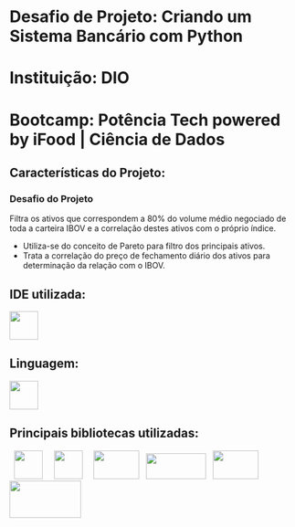 # Desafio de Projeto: Criando um Sistema Bancário com Python

# Instituição: DIO

# Bootcamp: Potência Tech powered by iFood | Ciência de Dados

## Características do Projeto:

### Desafio do Projeto
Filtra os ativos que correspondem a 80% do volume médio negociado de toda a carteira IBOV e a correlação destes ativos com o próprio índice.
- Utiliza-se do conceito de Pareto para filtro dos principais ativos.
- Trata a correlação do preço de fechamento diário dos ativos para determinação da relação com o IBOV. 

## IDE utilizada:
<img width="50" height="50" src="https://cdn.jsdelivr.net/gh/devicons/devicon/icons/jupyter/jupyter-original-wordmark.svg" />

## Linguagem:
<img width="50" height="50" src="https://cdn.jsdelivr.net/gh/devicons/devicon/icons/python/python-original-wordmark.svg" />

## Principais bibliotecas utilizadas:
&nbsp;&nbsp;<img width="50" height="50" src="https://cdn.jsdelivr.net/gh/devicons/devicon/icons/pandas/pandas-original-wordmark.svg" />&nbsp;&nbsp;
&nbsp;&nbsp;<img width="50" height="50" src="https://cdn.jsdelivr.net/gh/devicons/devicon/icons/numpy/numpy-original-wordmark.svg" />&nbsp;&nbsp;
&nbsp;&nbsp;<img width="80" height="50" src="https://seaborn.pydata.org/_static/logo-wide-lightbg.svg" />&nbsp;&nbsp;
<img width="105" height="45" src="https://matplotlib.org/stable/_static/images/logo2.svg" />&nbsp;&nbsp;
<img width="80" height="50" src="https://algotrading101.com/learn/wp-content/uploads/2020/06/yahoo-finance-api-guide.png"/>
<img width="125" height="65" src="https://www.metatrader5.com/i/logo_metatrader5.png" />&nbsp;&nbsp;

